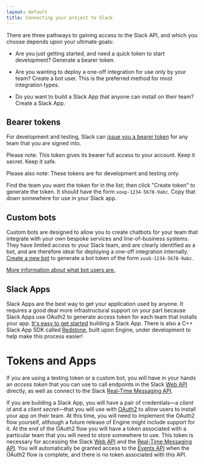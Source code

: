 ```yaml
---
layout: default
title: Connecting your project to Slack
---
```


There are three pathways to gaining access to the Slack API, and which you choose depends upon your ultimate goals:

* Are you just getting started, and need a quick token to start development? Generate a bearer token.

* Are you wanting to deploy a one-off integration for use only by your team? Create a bot user. This is the preferred method for most integration types.

* Do you want to build a Slack App that anyone can install on their team? Create a Slack App.

## Bearer tokens

For development and testing, Slack can [issue you a bearer token](https://api.slack.com/docs/oauth-test-tokens) for any team that you are signed into.

Please note: This token gives its bearer full access to your account. Keep it secret. Keep it safe.

Please also note: These tokens are for development and testing only.

Find the team you want the token for in the list; then click "Create token" to generate the token. It should have the form `xoxp-1234-5678-9abc`. Copy that down somewhere for use in your Slack app.

## Custom bots

Custom bots are designed to allow you to create chatbots for your team that integrate with your own bespoke services and line-of-business systems. They have limited access to your Slack team, and are clearly identified as a bot, and are therefore ideal for deploying a one-off integration internally. [Create a new bot](https://my.slack.com/services/new/bot) to generate a bot token of the form `xoxb-1234-5678-9abc`.

[More information about what bot users are.](https://api.slack.com/bot-users)

## Slack Apps

Slack Apps are the best way to get your application used by anyone. It requires a good deal more infrastructural support on your part because Slack Apps use OAuth2 to generate access token for each team that installs your app. [It's easy to get started](https://api.slack.com/applications/new) building a Slack App. There is also a C++ Slack App SDK called [Redstone](https://github.com/DEGoodmanWilson/redstone), built upon Engine, under development to help make this process easier!

# Tokens and Apps

If you are using a testing token or a custom bot, you will have in your hands an _access token_ that you can use to call endpoints in the Slack [Web API](https://api.slack.com/web) directly, as well as connect to the Slack [Real-Time Messaging API](https://api.slack.com/rtm).

If you are building a Slack App, you will have a pair of credentials—a _client id_ and a _client secret_—that you will use with [OAuth2](https://api.slack.com/docs/oauth) to allow users to install your app on their team. At this time, you will need to implement the OAuth2 flow yourself, although a future release of Engine might include support for it. At the end of the OAuth2 flow you will have a token associated with a particular team that you will need to store somewhere to use. This token is necessary for accessing the Slack [Web API](https://api.slack.com/web) and the [Real-Time Messaging API](https://api.slack.com/rtm). You will automatically be granted access to the [Events API](https://api.slack.com/events-api) when the OAuth2 flow is complete, and there is no token associated with this API.